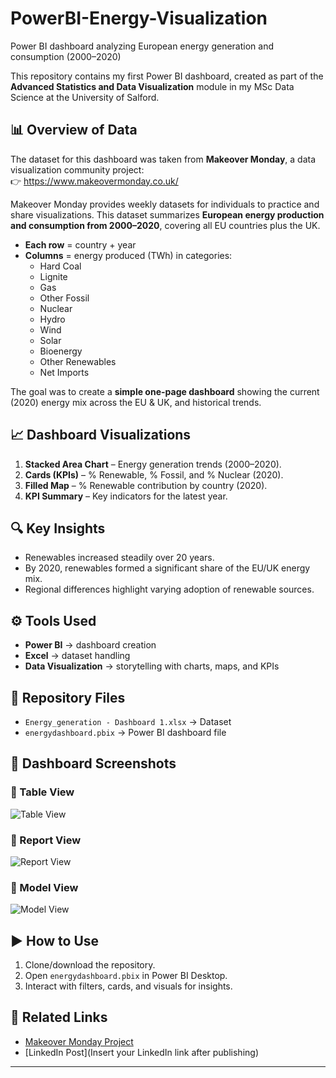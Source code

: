 # PowerBI-Energy-Visualization
Power BI dashboard analyzing European energy generation and consumption (2000–2020)


This repository contains my first Power BI dashboard, created as part of the **Advanced Statistics and Data Visualization** module in my MSc Data Science at the University of Salford.  

## 📊 Overview of Data
The dataset for this dashboard was taken from **Makeover Monday**, a data visualization community project:  
👉 https://www.makeovermonday.co.uk/  

Makeover Monday provides weekly datasets for individuals to practice and share visualizations. This dataset summarizes **European energy production and consumption from 2000–2020**, covering all EU countries plus the UK.  

- **Each row** = country + year  
- **Columns** = energy produced (TWh) in categories:  
  - Hard Coal  
  - Lignite  
  - Gas  
  - Other Fossil  
  - Nuclear  
  - Hydro  
  - Wind  
  - Solar  
  - Bioenergy  
  - Other Renewables  
  - Net Imports  

The goal was to create a **simple one-page dashboard** showing the current (2020) energy mix across the EU & UK, and historical trends.  

## 📈 Dashboard Visualizations
1. **Stacked Area Chart** – Energy generation trends (2000–2020).  
2. **Cards (KPIs)** – % Renewable, % Fossil, and % Nuclear (2020).  
3. **Filled Map** – % Renewable contribution by country (2020).  
4. **KPI Summary** – Key indicators for the latest year.  

## 🔍 Key Insights
- Renewables increased steadily over 20 years.  
- By 2020, renewables formed a significant share of the EU/UK energy mix.  
- Regional differences highlight varying adoption of renewable sources.  

## ⚙️ Tools Used
- **Power BI** → dashboard creation  
- **Excel** → dataset handling  
- **Data Visualization** → storytelling with charts, maps, and KPIs  

## 📂 Repository Files
- `Energy_generation - Dashboard 1.xlsx` → Dataset  
- `energydashboard.pbix` → Power BI dashboard file

## 📸 Dashboard Screenshots  

### 🔹 Table View  
![Table View](images/table_view.png)  

### 🔹 Report View  
![Report View](images/Report_view.png)  

### 🔹 Model View  
![Model View](images/Model_View.png)


## ▶️ How to Use
1. Clone/download the repository.  
2. Open `energydashboard.pbix` in Power BI Desktop.  
3. Interact with filters, cards, and visuals for insights.

## 🔗 Related Links
- [Makeover Monday Project](https://www.makeovermonday.co.uk/)  
- [LinkedIn Post](Insert your LinkedIn link after publishing)  

---
